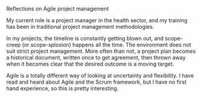 Reflections on Agile project management

My current role is a project manager in the health sector, and my training has been in traditional project management methodologies.

In my projects, the timeline is constantly getting blown out, and scope-creep (or scope-splosion) happens all the time. The environment does not suit strict project management. More often than not, a project plan becomes a historical document, written once to get agreement, then thrown away when it becomes clear that the desired outcome is a moving target.

Agile is a totally different way of looking at uncertainty and flexibility. I have read and heard about Agile and the Scrum framework, but I have no first hand experience, so this is pretty interesting.
